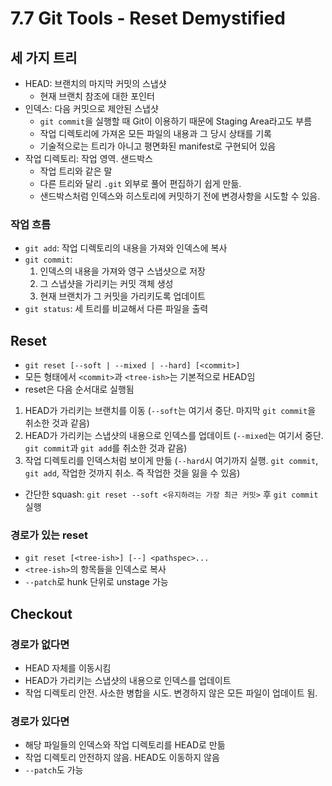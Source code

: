 # 7.7 Git Tools - Reset Demystified

## 세 가지 트리

- HEAD: 브랜치의 마지막 커밋의 스냅샷
  - 현재 브랜치 참조에 대한 포인터
- 인덱스: 다음 커밋으로 제안된 스냅샷
  - `git commit`을 실행할 때 Git이 이용하기 때문에 Staging Area라고도 부름
  - 작업 디렉토리에 가져온 모든 파일의 내용과 그 당시 상태를 기록
  - 기술적으로는 트리가 아니고 평면화된 manifest로 구현되어 있음
- 작업 디렉토리: 작업 영역. 샌드박스
  - 작업 트리와 같은 말
  - 다른 트리와 달리 `.git` 외부로 풀어 편집하기 쉽게 만듦.
  - 샌드박스처럼 인덱스와 히스토리에 커밋하기 전에 변경사항을 시도할 수 있음.

### 작업 흐름

- `git add`: 작업 디렉토리의 내용을 가져와 인덱스에 복사
- `git commit`:
  1. 인덱스의 내용을 가져와 영구 스냅샷으로 저장
  2. 그 스냅샷을 가리키는 커밋 객체 생성
  3. 현재 브랜치가 그 커밋을 가리키도록 업데이트
- `git status`: 세 트리를 비교해서 다른 파일을 출력

## Reset

- `git reset [--soft | --mixed | --hard] [<commit>]`
- 모든 형태에서 `<commit>`과 `<tree-ish>`는 기본적으로 HEAD임
- reset은 다음 순서대로 실행됨

1. HEAD가 가리키는 브랜치를 이동 (`--soft`는 여기서 중단. 마지막 `git commit`을 취소한 것과 같음)
2. HEAD가 가리키는 스냅샷의 내용으로 인덱스를 업데이트 (`--mixed`는 여기서 중단. `git commit`과 `git add`를 취소한 것과 같음)
3. 작업 디렉토리를 인덱스처럼 보이게 만듦 (`--hard`시 여기까지 실행. `git commit`, `git add`, 작업한 것까지 취소. 즉 작업한 것을 잃을 수 있음)

- 간단한 squash: `git reset --soft <유지하려는 가장 최근 커밋>` 후 `git commit` 실행

### 경로가 있는 reset

- `git reset [<tree-ish>] [--] <pathspec>...`
- `<tree-ish>`의 항목들을 인덱스로 복사
- `--patch`로 hunk 단위로 unstage 가능

## Checkout

### 경로가 없다면

- HEAD 자체를 이동시킴
- HEAD가 가리키는 스냅샷의 내용으로 인덱스를 업데이트
- 작업 디렉토리 안전. 사소한 병합을 시도. 변경하지 않은 모든 파일이 업데이트 됨.

### 경로가 있다면

- 해당 파일들의 인덱스와 작업 디렉토리를 HEAD로 만듦
- 작업 디렉토리 안전하지 않음. HEAD도 이동하지 않음
- `--patch`도 가능
